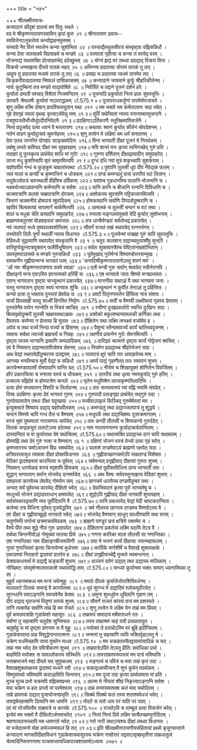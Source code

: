 +++
title = "५७५"

+++
श्रीलक्ष्मीरुवाच-  
कन्यादानं कीदृशं दातव्यं मम पितुः स्थले ।  
वद मे श्रीकृष्णनारायणस्वामिन् कृपां कुरु ॥१ ॥
श्रीनारायण उवाच--  
स्ववित्तेनाऽनुकर्तव्यं कन्योद्वाहनमुत्तमम् ।  
यस्याग्रे नैव वित्तं स्यात्तेन कन्या सुशोभिता ॥२ ॥
वस्त्राद्यैस्तुलसीपत्रं संस्पृष्ट्वा वह्निसन्निधौ ।  
कन्या देया जलसाक्ष्ये विप्रसाक्ष्ये च मण्डपे ॥३ ॥
वरमालां गृहीत्वा च कन्या तं वरयेद् वरम् ।  
भोजनाद्यं यथाशक्ति प्रोत्साहश्चेद् ददेच्छुभम् ॥४ ॥
योग्यं हृद्यं वरं लब्ध्वा प्रदद्याद् विक्रयं विना ।  
विक्रयो धनमाहृत्य दीयते पातकं महत् ॥५ ॥
अभिगम्य प्रदातव्या चोत्तमं तारकं तु तत् ।  
आहूय तु प्रदातव्या मध्यमं तारकं तु तत् ॥६ ॥
प्रसह्य च प्रदातव्या त्वधमं दानमेव तत् ।  
किङ्करीवत्प्रदातव्या निष्फलं दासिकासमम् ॥७ ॥
कन्यादाने जायमाने कुर्युः श्रीहरिकीर्तनम् ।  
नार्यः कुटुम्बिनां तत्र मण्डपे वाद्यघोषिते ॥८ ॥
निर्वर्तिते च तद्दाने पूजनं दर्शनं हरेः ।  
कुर्यातां दम्पती पश्चाद् विशेतां निजमन्दिरम् ॥९ ॥
पूजनादि प्रकुर्यातां नित्यं प्रातः सुवस्तुभिः ।  
उपचारैः श्रेष्ठतमैः कुर्यातां नाऽपराद्धकम् ॥1.575.१ ०॥
पूजापराधकर्तॄणां पापमेवोपजायते ।  
शृणु लक्ष्मि वच्मि दोषान् प्रायश्चित्तयुतान् यथा ॥११ ॥
मम भक्तो मम कर्मपरायणः सदा भवेत् ।  
गृहे देवगृहं स्वल्पं पृथक् कृत्वाऽर्चयेन्नु माम् ॥१ २॥
मूर्तिं यथेप्सितां न्यस्य स्नानाम्बरसुचन्दनैः ।  
पत्रपुष्पजलैर्भोज्यैर्धूपदीपनिवेदनैः ॥१ ३॥
प्रदक्षिणाऽऽर्तिकरणैः स्तुतिक्षमाविसर्जनैः ।  
नित्यं प्रपूजयेद् दत्वा ध्यानं वै मत्परायणः ॥१४॥
कथायाः श्रवणं कुर्यात् कीर्तनं चोपदेशनम् ।  
नर्तनं वादनं कुर्यादुत्सवं सुमनोहरम् ॥१५॥
शृणु तत्त्वेन मे लक्ष्मि! मम धर्मं सनातनम् ।  
देवा एतन्न जानन्ति योगज्ञाः साङ्ख्यवेदिनः ॥१६॥
विना भागवतीं दीक्षां पूजनं मे निरर्थकम् ।  
लक्षेषु लभते कश्चिद् दीक्षां मम सुखावहाम् ॥१७॥
मयि शान्तं मनः कृत्वा त्वभिगच्छेद् गुरुं प्रति ।  
तदाज्ञां तु पुरस्कृत्य प्रार्थयेत् शाधि मां गुरो! ॥१८॥
गुरुणा दर्शितान् दीक्षाद्रव्यादीन् समुपाहरेत् ।  
लाजा मधु कुशाँश्चापि घृतं चामृतमित्यपि ॥१ ९॥
दुग्धं दधि गवां मूत्रं शकृच्चापि सुशर्कराम् ।  
यज्ञोपवीतं गन्धं च कुङ्कुमं चाक्षतांस्तथा ॥1.575.२०॥
पुष्पाणि तुलसीं धूपं दीपं नैवेद्यकं फलम् ।  
जलं मालां च कण्ठीं च कृष्णाजिनं च धोत्रकम् ॥२१॥
दण्डं कमण्डलुं वासं उत्तरीयं घटं तिलान् ।  
पादुकेऽर्घपात्रं चरुस्थालीं व्रीहींश्च दर्विकाम् ॥२२॥
यवांश्च गुडधानाँश्च फलानि भोजनानि च ।  
भक्ष्यभोज्याऽन्नपानानि कर्मण्यानि च सर्वशः ॥२३॥
यानि कानि च बीजानि रत्नानि विविधानि च ।  
काचपात्राणि कलशं चाम्रपात्राणि दोरकम् ॥२४॥
अशोकस्य सुपत्राणि पट्टिकासनमित्यपि ।  
त्रिभाणं चाचमनीयं होमपात्रं स्रुवादिकम् ॥२५॥
होमकाष्ठानि सर्वाणि पिप्पलोदुम्बराणि च ।  
खादिरं बिल्वकाष्ठं चापामार्गं चार्कमित्यपि ॥२६ ॥
आमलकं च तुलसीं चन्दनं च वटं तथा ।  
शालं च मधुकं चेति काष्ठानि समुपाहरेत् ॥२७॥
स्नात्वा मङ्गलसंयुक्तो वेदिं कुर्यात् सुशोभनाम् ।  
ब्राह्मणश्चतुरस्रां षोडशहस्तां समन्ततः ॥२८॥
तत्र धान्यैर्मण्डलं सर्वतोभद्रं प्रकारयेत् ।  
नवं जलघटं मध्ये पुष्पपल्लवशोभितम् ॥२९॥
सौवर्णं राजतं ताम्रं स्थापयेद् रत्नगर्भगम् ।  
तस्योपरि तिलैः पूर्णां स्थालीं न्यस्य विधानतः ॥1.575.३ ०॥
पूजयेन्मां परब्रह्म गुरुं चापि सुवस्तुभिः ।  
वेदिमध्ये सुद्रव्याणि स्थापयेत् संस्कृतानि वै ॥३ १ ॥
चतुरः कलशान् दद्याच्चतुःपार्श्वेषु सुन्दरि ।  
वारिपूर्णान्नूत्नपत्रयुक्तान् फलैर्विभूषितान् ॥३२॥
सर्वतः शुक्लवस्त्रैश्च वेष्टितानाम्रशोभितान् ।  
उपस्पृश्याऽवसथे च मण्डपे गुरुसन्निधौ ॥३३ ॥
पूर्वमुखाद् गुरोर्मन्त्रं शिष्यश्चोत्तरसन्मुखः ।  
वामकर्णेन गृह्णीयान्मन्त्रं भागवतं परम् ॥३४॥
'अनादिश्रीकृष्णनारायणोऽस्तु शरणं मम' ।  
'ओं नमः श्रीकृष्णनारायणाय पतये स्वाहा' ॥३५॥
एतौ मन्त्रौ गुरुः सर्वान् श्रावयेत् स्त्रीर्नरानपि ।  
दीक्षाङ्गो मन्त्र एवाऽस्ति ज्ञानात्मको हरिर्हि सः ॥३६॥
एष भागवतो जातः शिष्यो मन्त्रप्रभावतः ।  
एतान् भागवतान् दृष्ट्वा चाभ्युत्थानं प्रकारयेत् ॥३७॥
माननीया यथाऽहं वै तथा भागवता जनाः ।  
यस्तु भागवतान् दृष्ट्वा स्वयं भागवतः शुचिः ॥३८॥
अभ्युत्थानं न कुर्वीत तेनाऽहं तु प्रहिंसितः ।  
कन्यां दत्वा तु भक्ताय पुनस्तां प्रेषयेन्न यः ॥३ ९॥
अष्टौ पितृगणास्तेन हिंसिता नात्र संशयः ।  
भार्यां प्रियसखीं यस्तु साध्वीं हिनस्ति निर्घृणः ॥1.575.४०॥
सतीं च वैष्णवीं लक्ष्मीरूपां गृहस्य देवताम् ।  
पुनस्तेनैव पापेन नाप्नोति स स्त्रियं क्वचित् ॥४१ ॥
स्त्रीणां दुःखप्रकर्तारो भवन्ति दुःखिनः सदा ।  
बिल्ववृक्षोदुम्बरौ तूलसी च्छक्षस्तथाऽम्रकः ॥४२॥
अशोको बकुलश्चाप्यामलकी कर्णिका तथा ।  
दैवतरवः कर्मण्या न छेत्तव्या हि मूलतः ॥४३॥
दीक्षितेन तथा लक्ष्मि त्वभक्ष्यं वर्ज्यमेव ह ।  
अपेयं च तथा वर्ज्यं निन्दा वर्ज्या च हिंसनम् ॥४४॥
पैशुन्यं स्तैन्यमावर्ज्यं कार्यं चातिथ्यपूजनम् ।  
व्यवायः सर्वथा त्याज्यो ब्रह्मचर्यं च निग्रहः ॥४५॥
रक्षणीयं प्रयत्नेन गुरोः सेवनमित्यपि ।  
दृष्ट्वा परस्य भाग्यानि द्रव्याणि सम्पदादिकम् ॥४६ ॥
दारिद्र्यं चात्मनो दृष्ट्वा कार्यं नोद्वेजनं क्वचित् ।  
एवं वै नियमान् दद्यान्मातापित्रोश्च सेवनम् ॥४७॥
नियमेन प्रदद्याच्च श्रीहरेर्भजनं सदा ।  
अथ वेद्यां स्थापयेदौदुम्बरस्य दलद्वयम् ॥४८॥
जलपात्रं क्षुरं चापि तत आवाहयेच्च माम् ।  
आगच्छ भगवँश्चात्र मूर्तौ वेद्यां च सन्निधौ ॥४९॥
अर्घ्यं पाद्यं गृहाणैतत् ततः स्ववपनं शुभम् ।  
कारयेन्मण्डपपार्श्वे रोमपापानि यान्ति यत् ॥1.575.५०॥
नीरोमं च शिखायुक्तं शोणितेन विवर्जितम् ।  
क्षौरं प्रकारयित्वा च स्नात्वा वस्त्रं च धौत्रकम् ॥५१ ॥
उत्तरीयं तथा धृत्वा नमस्कुर्याद् गुरुं हरिम् ।  
प्रज्वाल्य वह्निदेवं च होमपात्रेण चानले ॥५२॥
घृतेन मधुमिश्रेण लाजाकृष्णतिलादिभिः ।  
दत्वा होमं सप्तवारान् विंशतिं च तिलोदनम् ॥५३॥
ततः सत्यस्वरूपं त्वां वह्निं नमामि संवदेत् ।  
तिस्रः प्रदक्षिणाः कृत्वा देवं भागवतं गुरुम् ॥५४॥
गुरुपादौ प्रसङ्गृह्य प्रार्थयेत् सद्गुरुं तदा ।  
गुरुदेवप्रसादेन् लब्धा दीक्षा यदृच्छया ॥५५॥
यच्चैवाऽपकृतं किञ्चिद् गुरुर्मर्षयतां मम ।  
इत्युक्तवते शिष्याय दद्याद् यज्ञोपवीतकम् ॥५६॥
कमण्डलुं तथा दद्याज्जलपात्रं तु शुद्धये ।  
चन्दनं विष्णवे चापि गन्धं तैलं च वैष्णवम् ॥५७॥
मधुपर्कं तथा दद्याच्छिष्यः पूजाक्रमागतम् ।  
वस्त्रं भूषां पुष्पमालां नारायणाय चार्पयेत् ॥५८॥
ततः कण्ठीं तौलसीं च शिष्यकण्ठे गुरुर्ददेत् ।  
तिलकं चन्द्रकयुतं ललाटेऽस्य ददेत्तथा ॥५९॥
नाम नारायणनाम्ना कुर्यादाचार्यतान्वितम् ।  
दास्यान्वितं च वा कुर्यात्तथा वेषं यथोचितम् ॥1.575.६०॥
यथाव्यक्ति प्रदद्याच्च दानं चापि यथाबलम् ।  
होमवह्निं तथा देवं गुरुं नत्वा च वैष्णवान् ॥६ १ ॥
दक्षिणां भोजनं वस्त्रं तेभ्यो दत्वा गृहं सरेत् ।  
कृष्णसारस्य चर्माऽत्रासनं विप्रः समर्थयेत् ॥६२॥
पालाशं दण्डमेवाऽयं ब्राह्मणो रक्षयेत् सदा ।  
क्षत्रियस्त्वायुधं त्यक्त्वा दीक्षां प्रोक्तविधानतः ॥६३ ॥
गृह्णीयाच्छागचर्माऽपि प्लक्षदण्डं विशेषतः ।  
वेदिकां द्वादशहस्तां कारयित्वा च पूर्ववत् ॥६४॥
सर्वमन्यत् प्रगृह्णीयाद् दीक्षायां गुरुतः शुभम् ।  
नियमान् धारयेन्नाहं शस्त्रं स्पृशामि हिंसकम् ॥६५॥
दीक्षां पूर्वोक्तविधिना प्राप्य भागवतीं ततः ।  
शुद्धान् भागवतान् सर्वान् भोजयेद् दानमर्पयेत् ॥६६ ॥
अथ वैश्यः सर्ववस्तून्याहृत्य वेदिकां शुभाम् ।  
दशहस्तां कारयेच्च लेपयेद् गोमयेन ताम् ॥६७॥
छागचर्म धारयेच्च दण्डमौदुम्बरं तथा ।  
अन्यत् सर्वं पूर्ववच्च कारयेद् दीक्षितो भवेत् ॥६८॥
देवाभिवादनं कृत्वा पुरो भागवतेषु च ।  
साधूभ्यो भोजनं दद्यादपराधान् क्षमापयेत् ॥६९॥
शूद्रोऽपि गृह्णीयाद् दीक्षां भागवतीं शुभावहाम् ।  
सर्वसंस्कारद्रव्याणि मया पूर्वोदितानि वै ॥1.575.७०॥
तानि प्रकल्पयेद् वेद्यां वेदी चाष्टकरान्विता ।  
कर्तव्या तत्र विधिना पूर्ववत् पूजयेद्धरिम् ॥७१ ॥
चर्म नीलस्य छागस्य दण्डश्च वैष्णवोऽस्य वै ।  
एवं दीक्षां च गृह्णीयाच्छूद्रो भागवतो भवेत् ॥७२॥
भोजयेद् वैष्णवान् साधून् साध्वीश्चापि यथा घनम् ।  
चतुर्णामपि वर्णानां छत्रमाचार्यवेदकम् ॥७३ ॥
ब्राह्मणे पाण्डुरं छत्रं क्षत्रिये रक्तमेव च ।  
वैश्ये पीतं तथा शूद्रे नीलं गुरुः प्रदापयेत् ॥७४॥
दीक्षितानां प्रकर्तव्यं लक्ष्मि वदामि तेऽत्र वै ।  
सर्वथा चिन्तनीयोऽहं गोमुख्यां मालया प्रिये ॥७५॥
गणना कारिका माला तौलसी सा गणान्तिका ।  
एषा गणान्तिका नाम दीक्षाङ्गबीजरूपिणी ॥७६॥
तया मे भजनं कार्यं दीक्षायाः स्यान्महाफलम् ।  
गुप्तां गुणान्तिकां कृत्वा चिन्तयेन्मां बुधोत्तमः ॥७७॥
कार्तिके मार्गशीर्षे च वैशाखे शुक्लपक्षके ।  
एकादश्यां निराहारो द्वादश्यां प्रातरेव ह ॥७८॥
दीक्षां प्रगृह्णीयाच्चेद्वै मुच्यते भवबन्धनात् ।  
केशप्रसाधनार्थं मे दद्याद्वै कङ्कतीं शुभाम् ॥७९॥
अञ्जनं दर्पणं दद्यात् तथा दद्याच्च मालिकाम् ।  
नोच्छिष्टः संस्पृशेन्मालामाकाशे स्थापयेद्धि ताम् ॥1.575.८०॥
सन्ध्यां कुर्यान्मम भक्तः सम्यग् ध्यानात्मिका तु सा ।  
मुहूर्तं ध्यानमाबध्य मम मन्त्रं जपेन्मुहुः ॥८१ ॥
ममाग्रे दीपकं कुर्यात्तेजोराशिविवर्धनम् ।  
मल्ललाटे तिलकं सचन्द्रं वै कारयेत्तथा ॥८२॥
धूपं सुगन्धं मे दद्यादिमं श्लोकमुदीरयेत् ।  
सुगन्धानि तवाऽङ्गानि स्वभावेनैव केशव ॥८३ ॥
अमुना शुभधूपेन धूपितानि गृहाण तम् ।  
दीपं दद्याद् घृतजन्यं पितॄणां तारकं शुभम् ॥८४॥
सौवर्णं राजतं कांस्यं पात्रं मम प्रशस्यते ।  
तानि त्यक्त्वेह सर्वाणि ताम्रं हि मम रोचते ॥८५॥
शृणु तत्त्वेन मे लक्ष्मि येन ताम्रं मम प्रियम् ।  
पूर्वं कमलपत्राक्षि गुडाकेशो महासुरः ॥८६ ॥
ताम्ररूपं समादाय ममैवाराधने रतः ।  
वर्षाणां तु सहस्राणि चतुर्दश सुनिश्चलः ॥८७॥
तस्य ताम्राश्रमं चाहं ययौ प्रसन्नतायुतः ।  
चतुर्बाहुं स मां दृष्ट्वा प्रणनाम स वै मुहुः ॥८८॥
मयोक्तं ते प्रसन्नोऽस्मि वरं ब्रूहि हृदीप्सितम् ।  
गुडाकेशस्तदा प्राह विशुद्धेनान्तरात्मना ॥८९॥
जन्मनां तु सहस्राणि त्वयि भक्तिर्दृढाऽस्तु मे ।  
चक्रेण वधमिच्छामि त्वया मुक्तेन माधव ॥1.575.९० ॥
मम चक्रहतस्यैतद्वसामांसादिकं च यत् ।  
ताम्रं नाम भवेद् देव पवित्रीकरणं शुभम् ॥९१ ॥
ताम्रपात्रेऽर्पिते तेऽस्तु प्रीतिः सर्वाधिका प्रभो ।  
बाढमिति मयोक्तः स यावल्लोकस्य संस्थितिः ॥९२॥
तावत्ताम्रस्वरूपस्त्वं मम पात्रं भविष्यसि ।  
तत्ताम्रभाजने मह्यं दीयते यत् सुपुष्कलम् ॥९३ ॥
मङ्गल्यं च पवित्रं च मया ताम्रं कृतं तदा ।  
वैशाखशुक्लपक्षस्य द्वादश्यां मध्यगे रवौ ॥९४॥
चक्राद्वधमभीप्सन् वै शुभं कुर्वन् मदर्थकम् ।  
विष्णुसंस्थो भविष्यामि कदाऽहमिति चिन्तयन् ॥९५॥
मम पूजां तदा कृत्वा प्रार्थयामास मां प्रति ।  
मुञ्च मुञ्च प्रभो चक्रमपि वह्निसमप्रभम् ॥९६ ॥
आत्मा मे नीयतां शीघ्रं निकृत्त्याऽङ्गानि सर्वशः ।  
मया चक्रेण च हतः प्राप्तो मां परमेश्वरम् ॥९७॥
ताम्रं तन्मांसमस्रक्व कतं मया यथोदितम् ।  
ताम्रे प्रापणकं दद्यात् पूजाभोजनप्रभृति ॥९८॥
सिक्थे सिक्थे फलं तस्य शताश्वमेधजं भवेत् ।  
तावद्वर्षसहस्राणि दिव्यानि मम धामनि ॥९९॥
मोदते स ततो धाम परं याति परं पदम् ।  
एवं मां भोजयित्वैव ताम्रपात्रे च कानके ॥1.575.१०० ॥
राजतेऽपि च ताम्बूलं दत्वा विसर्जनं चरेत् ।  
इत्येवं मम भक्तो वै दीक्षितोऽर्चनमाचरेत् ॥१०१ ॥
नित्यं नित्यं प्रिये लक्ष्मि सत्यैतच्छम्भुनोदितम् ।  
श्रवणात्पठनाच्चापि मम धामगतो भवेत् ॥१ ०२॥
नरो नारी तथाऽन्यश्च दीक्षां लब्ध्वा विधानतः ।  
मां भजेदात्मनो मोक्षं लभेज्जन्मफलं हि तत् ॥१ ०३॥
इति श्रीलक्ष्मीनारायणीयसंहितायां प्रथमे कृयुगसन्ताने कन्यादानं भागवतीदीक्षाविधानं गुडाकेशाख्यासुरस्य चक्रेण नाशोत्तरं तद्वसाऽसृक्प्रभृतीनां ताम्रधातुत्वं चेत्यादिनिरूपणनामा पञ्चसप्तत्यधिकपञ्चशततमोऽध्यायः ॥५७५ ॥
    
